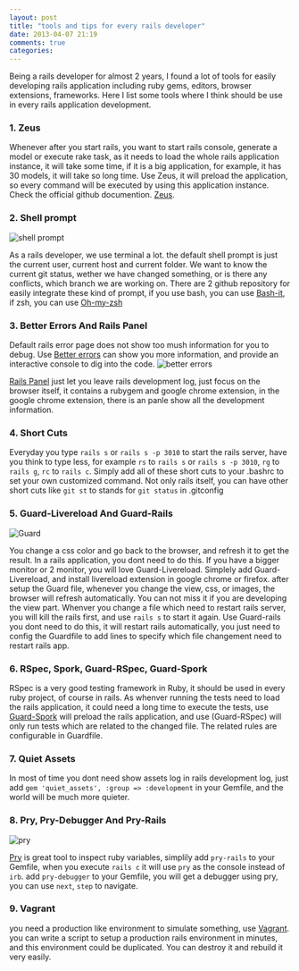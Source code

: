 ```yaml
---
layout: post
title: "tools and tips for every rails developer"
date: 2013-04-07 21:19
comments: true
categories: 
---
```

Being a rails developer for almost 2 years, I found a lot of tools for easily developing rails application including ruby gems, editors, browser extensions, frameworks. Here I list some tools where I think should be use in every rails application development.

### 1. Zeus
Whenever after you start rails, you want to start rails console, generate a model or execute rake task, as it needs to load the whole rails application instance, it will take some time, if it is a big application, for example, it has 30 models, it will take so long time. Use Zeus, it will preload the application, so every command will be executed by using this application instance. Check the official github documention. [Zeus](https://github.com/burke/zeus). 
### 2. Shell prompt
![shell prompt](https://a248.e.akamai.net/camo.github.com/f77fc2ea241f3bf84256dde18342c5e25ab352c3/687474703a2f2f692e696d6775722e636f6d2f42726b6d302e706e67)

As a rails developer, we use terminal a lot. the default shell prompt is just the current user, current host and current folder. We want to know the current git status, wether we have changed something, or is there any conflicts, which branch we are working on. There are 2 github repository for easily integrate these kind of prompt, if you use bash, you can use [Bash-it](https://github.com/revans/bash-it), if zsh, you can use [Oh-my-zsh](https://github.com/robbyrussell/oh-my-zsh)
### 3. Better Errors And Rails Panel
Default rails error page does not show too mush information for you to debug. Use [Better errors](https://github.com/charliesome/better_errors) can show you more information, and provide an interactive console to dig into the code.
![better errors](https://a248.e.akamai.net/camo.github.com/f05d967fb90cbe3e686ad794062c2151f7ee19a5/687474703a2f2f692e696d6775722e636f6d2f7a594f58462e706e67)

[Rails Panel](https://github.com/dejan/rails_panel) just let you leave rails development log, just focus on the browser itself, it contains a rubygem and google chrome extension, in the google chrome extension, there is an panle show all the development information.
### 4. Short Cuts
Everyday you type `rails s` or `rails s -p 3010` to start the rails server, have you think to type less, for example `rs` to `rails s` or `rails s -p 3010`, `rg` to `rails g`, `rc` to `rails c`. Simply add all of these short cuts to your .bashrc to set your own customized command. Not only rails itself, you can have other short cuts like `git st` to stands for `git status` in .gitconfig
### 5. Guard-Livereload And Guard-Rails
![Guard](https://a248.e.akamai.net/camo.github.com/dfda2a47ddefe982a455c391c6788fa62a5c70d9/687474703a2f2f696d673531352e696d616765736861636b2e75732f696d673531352f313335382f677561726469636f6e2e706e67)

You change a css color and go back to the browser, and refresh it to get the result. In a rails application, you dont need to do this. If you have a bigger monitor or 2 monitor, you will love Guard-Livereload. Simplely add Guard-Livereload, and install livereload extension in google chrome or firefox. after setup the Guard file, whenever you change the view, css, or images, the browser will refresh automatically. You can not miss it if you are developing the view part. 
Whenver you change a file which need to restart rails server, you will kill the rails first, and use `rails s` to start it again. Use Guard-rails you dont need to do this, it will restart rails automatically, you just need to config the Guardfile to add lines to specify which file changement need to restart rails app.
### 6. RSpec, Spork, Guard-RSpec, Guard-Spork
RSpec is a very good testing framework in Ruby, it should be used in every ruby project, of course in rails. As whenver running the tests need to load the rails application, it could need a long time to execute the tests, use [Guard-Spork](https://github.com/guard/guard-spork) will preload the rails application, and use (Guard-RSpec) will only run tests which are related to the changed file. The related rules are configurable in Guardfile.
### 7. Quiet Assets
In most of time you dont need show assets log in rails development log, just add `gem 'quiet_assets', :group => :development` in your Gemfile, and the world will be much more quieter.
### 8. Pry, Pry-Debugger And Pry-Rails
![pry](http://pryrepl.org/images/pry_logo.png)

[Pry](https://github.com/pry/pry) is great tool to inspect ruby variables, simplily add `pry-rails` to your Gemfile, when you execute `rails c` it will use `pry` as the console instead of `irb`. add `pry-debugger` to your Gemfile, you will get a debugger using pry, you can use `next`, `step` to navigate.
### 9. Vagrant
you need a production like environment to simulate something, use [Vagrant](vagrantup.com). you can write a script to setup a production rails environment in minutes, and this environment could be duplicated. You can destroy it and rebuild it very easily.